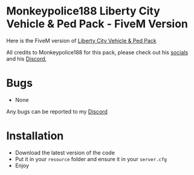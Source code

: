 # Monkeypolice188 Liberty City Vehicle & Ped Pack - FiveM Version
Here is the FiveM version of [Liberty City Vehicle & Ped Pack](https://www.gta5-mods.com/vehicles/liberty-city-vehicle-ped-pack-fdlc-lcpd-and-more-add-on-liveries)

All credits to Monkeypolice188 for this pack, please check out his [socials](https://x.com/monkeypolice188) and his [Discord](https://discord.gg/7PtAwf7VX3),
# Bugs
- None

Any bugs can be reported to my [Discord](https://discord.com/invite/MCK7wFwV3q)
# Installation
- Download the latest version of the code
- Put it in your `resource` folder and ensure it in your `server.cfg`
- Enjoy
